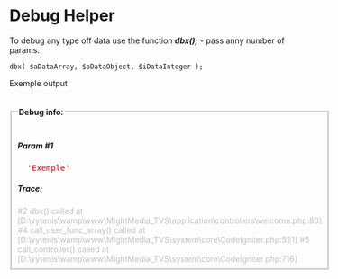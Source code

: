 # Debug Helper

To debug any type off data use the function _**dbx();**_ - pass anny number of params.

	dbx( $aDataArray, $oDataObject, $iDataInteger );

Exemple output
> 
<fieldset><legend><h4>Debug info:</h4></legend>
<h5>Param #1</h5>
<pre>
  <span style="color: #DD0000">'Exemple'</span>
</pre>
<h5>Trace:</h5>
<span style="color:silver">
	#2 dbx() called at [D:\vytenis\wamp\www\MightMedia_TVS\application\controllers\welcome.php:80]
	#4 call_user_func_array() called at [D:\vytenis\wamp\www\MightMedia_TVS\system\core\CodeIgniter.php:521]
	#5 call_controller() called at [D:\vytenis\wamp\www\MightMedia_TVS\system\core\CodeIgniter.php:716]
</span></fieldset>
